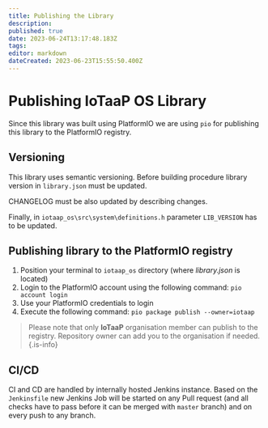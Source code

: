 ```yaml
---
title: Publishing the Library
description: 
published: true
date: 2023-06-24T13:17:48.183Z
tags: 
editor: markdown
dateCreated: 2023-06-23T15:55:50.400Z
---
```


# Publishing IoTaaP OS Library
Since this library was built using PlatformIO we are using `pio` for publishing this library to the PlatformIO registry.

## Versioning
This library uses semantic versioning. Before building procedure library version in `library.json` must be updated. 

CHANGELOG must be also updated by describing changes. 

Finally, in `iotaap_os\src\system\definitions.h` parameter `LIB_VERSION` has to be updated.

## Publishing library to the PlatformIO registry
1. Position your terminal to `iotaap_os` directory (where *library.json* is located)
2. Login to the PlatformIO account using the following command: `pio account login` 
3. Use your PlatformIO credentials to login
4. Execute the following command: `pio package publish --owner=iotaap`

> Please note that only **IoTaaP** organisation member can publish to the registry. Repository owner can add you to the organisation if needed. 
{.is-info}


## CI/CD
CI and CD are handled by internally hosted Jenkins instance. Based on the `Jenkinsfile` new Jenkins Job will be started
on any Pull request (and all checks have to pass before it can be merged with `master` branch) and on every push to any
branch. 